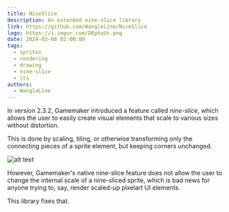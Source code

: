```yaml
---
title: NiceSlice
description: An extended nine-slice library
link: https://github.com/WangleLine/NiceSlice
logo: https://i.imgur.com/DKphaUv.png
date: 2024-03-08 02:00:00
tags:
  - sprites
  - rendering
  - drawing
  - nine-slice
  - lts
authors:
  - WangleLine
---
```


In version 2.3.2, Gamemaker introduced a feature called *nine-slice*,
which allows the user to easily create visual elements that scale to various sizes without distortion.

This is done by scaling, tiling, or otherwise transforming only the connecting pieces of a sprite element, but keeping corners unchanged.

 ![alt text](https://i.imgur.com/DKphaUv.png)
 
However, Gamemaker's native nine-slice feature does not allow the user to change the internal scale of a nine-sliced sprite,
which is bad news for anyone trying to, say, render scaled-up pixelart UI elements.
 
This library fixes that.